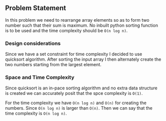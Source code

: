 ## Problem Statement
In this problem we need to rearrange array elements so as to form two number such that their sum is maximum. No inbuilt python sorting function is to be used and the time complexity should be `O(n log n)`.

### Design considerations
Since we have a set constraint for time complexity I decided to use quicksort algorithm. After sorting the input array I then alternately create the two numbers starting from the largest element.

### Space and Time Complexity
Since quicksort is an in-pace sorting algorithm and no extra data structure is created we can accurately posit that the spce complexity is `O(1)`.

For the time complexity we have `O(n log n)` and `O(n)` for creating the numbers. Since `O(n log n)` is larger than `O(n)`. Then we can say that the time complexity is `O(n log n)`.